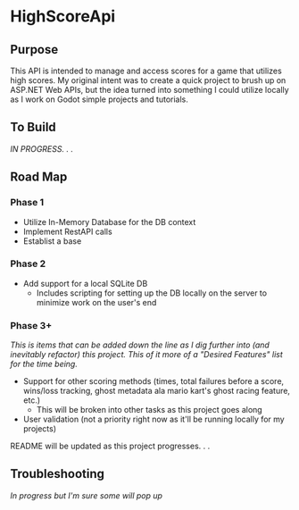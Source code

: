 # HighScoreApi

## Purpose 

This API is intended to manage and access scores for a game that utilizes high scores. My original intent was to create a quick project to brush up on ASP.NET Web APIs, but the idea turned into something I could utilize locally as I work on Godot simple projects and tutorials. 

## To Build
*IN PROGRESS. . .*


## Road Map
### Phase 1
- Utilize In-Memory Database for the DB context
- Implement RestAPI calls
- Establist a base

### Phase 2
- Add support for a local SQLite DB
  - Includes scripting for setting up the DB locally on the server to minimize work on the user's end

### Phase 3+ 
*This is items that can be added down the line as I dig further into (and inevitably refactor) this project. This of it more of a "Desired Features" list for the time being.*

- Support for other scoring methods (times, total failures before a score, wins/loss tracking, ghost metadata ala mario kart's ghost racing feature, etc.)
  - This will be broken into other tasks as this project goes along
- User validation (not a priority right now as it'll be running locally for my projects)


README will be updated as this project progresses. . .

## Troubleshooting
*In progress but I'm sure some will pop up*
